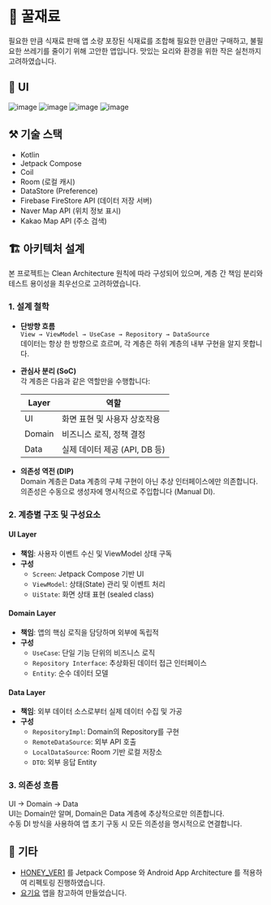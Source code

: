 # 🍯 꿀재료
필요한 만큼 식재료 판매 앱
소량 포장된 식재료를 조합해 필요한 만큼만 구매하고, 불필요한 쓰레기를 줄이기 위해 고안한 앱입니다.
맛있는 요리와 환경을 위한 작은 실천까지 고려하였습니다.  


## 👀 UI
![image](https://github.com/user-attachments/assets/8f4f009e-5950-44d1-a356-778fac0d4ab0)
![image](https://github.com/user-attachments/assets/72bf0cc7-341b-470e-a4ff-b689387cddeb)
![image](https://github.com/user-attachments/assets/991733c8-6e95-4024-a69d-bd5c307d912d)
![image](https://github.com/user-attachments/assets/0279b1d4-a1a5-49bd-8572-cc21147139e4)


## ⚒️ 기술 스택
- Kotlin
- Jetpack Compose
- Coil
- Room (로컬 캐시)
- DataStore (Preference)
- Firebase FireStore API (데이터 저장 서버)
- Naver Map API (위치 정보 표시)
- Kakao Map API (주소 검색)


## 🏗️ 아키텍처 설계
본 프로젝트는 Clean Architecture 원칙에 따라 구성되어 있으며, 계층 간 책임 분리와 테스트 용이성을 최우선으로 고려하였습니다.

### 1. 설계 철학
- **단방향 흐름**  
  `View → ViewModel → UseCase → Repository → DataSource`  
  데이터는 항상 한 방향으로 흐르며, 각 계층은 하위 계층의 내부 구현을 알지 못합니다.

- **관심사 분리 (SoC)**  
  각 계층은 다음과 같은 역할만을 수행합니다:

  | Layer   | 역할                      |
  |---------|---------------------------|
  | UI      | 화면 표현 및 사용자 상호작용 |
  | Domain  | 비즈니스 로직, 정책 결정     |
  | Data    | 실제 데이터 제공 (API, DB 등) |

- **의존성 역전 (DIP)**  
  Domain 계층은 Data 계층의 구체 구현이 아닌 추상 인터페이스에만 의존합니다.  
  의존성은 수동으로 생성자에 명시적으로 주입합니다 (Manual DI).


### 2. 계층별 구조 및 구성요소
#### UI Layer
- **책임**: 사용자 이벤트 수신 및 ViewModel 상태 구독
- **구성**
    - `Screen`: Jetpack Compose 기반 UI
    - `ViewModel`: 상태(State) 관리 및 이벤트 처리
    - `UiState`: 화면 상태 표현 (sealed class)

#### Domain Layer
- **책임**: 앱의 핵심 로직을 담당하며 외부에 독립적
- **구성**
    - `UseCase`: 단일 기능 단위의 비즈니스 로직
    - `Repository Interface`: 추상화된 데이터 접근 인터페이스
    - `Entity`: 순수 데이터 모델

#### Data Layer
- **책임**: 외부 데이터 소스로부터 실제 데이터 수집 및 가공
- **구성**
    - `RepositoryImpl`: Domain의 Repository를 구현
    - `RemoteDataSource`: 외부 API 호출
    - `LocalDataSource`: Room 기반 로컬 저장소
    - `DTO`: 외부 응답 Entity

### 3. 의존성 흐름
UI → Domain → Data  
UI는 Domain만 알며, Domain은 Data 계층에 추상적으로만 의존합니다.  
수동 DI 방식을 사용하여 앱 초기 구동 시 모든 의존성을 명시적으로 연결합니다.

## 🎸 기타
- [HONEY_VER1](https://github.com/k-ye0415/Honey-ver1) 를 Jetpack Compose 와 Android App Architecture 를 적용하여 리펙토링 진행하였습니다.
- [요기요](https://www.yogiyo.co.kr/mobile/#/) 앱을 참고하여 만들었습니다.
